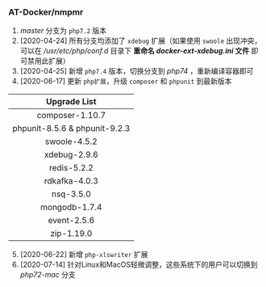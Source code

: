 ### AT-Docker/nmpmr

1. *master* 分支为 `php7.2` 版本
2. [2020-04-24] 所有分支均添加了 `xdebug` 扩展（如果使用 `swoole` 出现冲突，可以在 */usr/etc/php/conf.d* 目录下 **重命名 *docker-ext-xdebug.ini* 文件** 即可禁用此扩展）
3. [2020-04-25] 新增 `php7.4` 版本，切换分支到 *php74* ，重新编译容器即可
4. [2020-06-17] 更新 `php扩展`，升级 `composer` 和 `phpunit` 到最新版本

|         Upgrade List          |
| :---------------------------: |
|        composer-1.10.7        |
| phpunit-8.5.6 & phpunit-9.2.3 |
|         swoole-4.5.2          |
|         xdebug-2.9.6          |
|          redis-5.2.2          |
|         rdkafka-4.0.3         |
|           nsq-3.5.0           |
|         mongodb-1.7.4         |
|          event-2.5.6          |
|          zip-1.19.0           |

5. [2020-06-22] 新增 `php-xlswriter` 扩展
6. [2020-07-14] 针对Linux和MacOS轻微调整，这些系统下的用户可以切换到 *php72-mac* 分支
